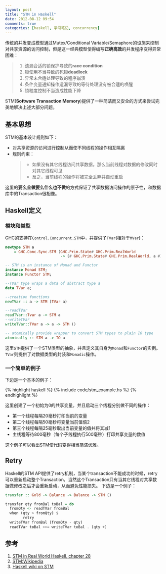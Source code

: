 ```yaml
---
layout: post
title: "STM in Haskell"
date: 2012-08-12 09:54
comments: true
categories: [haskell, 学习笔记, concurrency]
---
```


传统的并发变成模型通过Mutex/Conditional Variable/Semaphore的设施来控制对共享资源的访问控制，但是这一经典模型使得编写**正确高效**的并发程序变得异常困难：  
  > 1. 遗漏合适的锁保护导致的**race condition**   
  > 2. 锁使用不当导致的死锁**deadlock**  
  > 3. 异常未合适处理导致的程序崩溃   
  > 4. 条件变量通知操作遗漏导致的等待处理没有被合适的唤醒  
  > 5. 锁粒度控制不当造成性能下降  

STM(**Software Transaction Memory**)提供了一种简洁而又安全的方式来尝试完美地解决上述大部分问题。

<!--more-->

## 基本思想

STM的基本设计规则如下：   
* 对共享资源的访问进行控制从而使不同线程的操作相互隔离  
* 规则约束：   
  > - 如果没有其它线程访问共享数据，那么当前线程对数据的修改同时对其它线程可见   
  > - 反之，当前线程的操作将被完全丢弃并自动重启   

这里的**要么全做要么什么也不做**的方式保证了共享数据访问操作的原子性，和数据库中的Transaction很相像。

## Haskell定义

### 模块和类型

GHC的支持在`Control.Concurrent.STM`中，并提供了`TVar`(相对于`MVar`)：

```haskell
newtype STM a 
    = GHC.Conc.Sync.STM (GHC.Prim.State# GHC.Prim.RealWorld
                         -> (# GHC.Prim.State# GHC.Prim.RealWorld, a #))

-- STM is an instance of Monad and Functor
instance Monad STM;
instance Functor STM;

--TVar type wraps a data of abstract type a
data TVar a;

--creation functions
newTVar :: a -> STM (TVar a)

--readTVar
readTVar::Tvar a -> STM a
--writeTVar
writeTVar::TVar a -> a -> STM ()

-- atomically provide wrapper to convert STM types to plain IO type
atomically :: STM a -> IO a
```
这里`STM`提供了一个STM类型的抽象，并且定义其自身为`Monad`和`Functor`的实例。`TVar`则提供了对数据类型的封装和`Monadic`操作。

### 一个简单的例子

下边是一个基本的例子：

{% highlight haskell %}
    {% include code/stm_example.hs %}
{% endhighlight %}

这里创建了一个初始为0的共享变量，并且启动三个线程分别做不同的操作：  
- 第一个线程每隔20毫秒打印当前的变量   
- 第二个线程每隔50毫秒将变量当前值倍2  
- 第三个线程每隔25毫秒取出当前变量的值并将其减1  
- 主线程等待800毫秒（每个子线程执行500毫秒）打印共享变量的数值  

这个例子可以看出STM使代码变得相当简洁优雅。  

## Retry

Haskell的STM API提供了retry机制，当某个transaction不能成功的时候，retry可以重新启动整个Transaction，当然这个Transaction只有当其它线程对共享数据做修改之后才会重新启动，从而避免性能损失。
下边是一个例子：

```haskell
transfer :: Gold -> Balance -> Balance -> STM ()

transfer qty fromBal toBal = do
  fromQty <- readTVar fromBal
  when (qty > fromQty) $
        retry
  writeTVar fromBal (fromQty - qty)
  readTVar toBal >>= writeTVar toBal . (qty +)
```
## 参考  
1. [STM in Real World Haskell, chapter 28](http://book.realworldhaskell.org/read/software-transactional-memory.html)    
2. [STM:Wikipedia](http://en.wikipedia.org/wiki/Software_transactional_memory)   
3. [Haskell wiki on STM](http://www.haskell.org/haskellwiki/Software_transactional_memory)   
